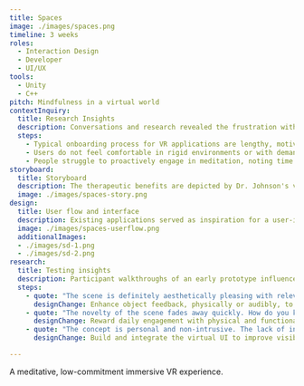 ```yaml
---
title: Spaces
image: ./images/spaces.png
timeline: 3 weeks
roles: 
  - Interaction Design
  - Developer
  - UI/UX
tools:
  - Unity
  - C++
pitch: Mindfulness in a virtual world
contextInquiry:
  title: Research Insights
  description: Conversations and research revealed the frustration with virtual experiences, highlighting key actions needed for a meditative game.
  steps:
    - Typical onboarding process for VR applications are lengthy, motivating users to quit the experience.
    - Users do not feel comfortable in rigid environments or with demanding in-game commands.
    - People struggle to proactively engage in meditation, noting time and awareness as challenges.
storyboard:
  title: Storyboard
  description: The therapeutic benefits are depicted by Dr. Johnson's virtual method of treatment for traumatic events.
  image: ./images/spaces-story.png
design:
  title: User flow and interface
  description: Existing applications served as inspiration for a user-interface that emphasizes selection and navigation features.
  image: ./images/spaces-userflow.png
  additionalImages:
  - ./images/sd-1.png
  - ./images/sd-2.png
research:
  title: Testing insights
  description: Participant walkthroughs of an early prototype influenced changes to key frames and interaction flows.
  steps:
    - quote: "The scene is definitely aesthetically pleasing with relevant interactions available. Objects can provide more feedback to feel less static."
      designChange: Enhance object feedback, physically or audibly, to match realistic physics. Provide secondary actions in-line with therapeutic goals.
    - quote: "The novelty of the scene fades away quickly. How do you keep the user motivated to use and return to the application?"
      designChange: Reward daily engagement with physical and functional expansions to map. Implement task completion and tracking for autosaving.
    - quote: "The concept is personal and non-intrusive. The lack of interface clarity makes the user's goals vague. Subtle indicators would be useful."
      designChange: Build and integrate the virtual UI to improve visibility of system status and clarity of application objective. Add tooltips and pop-ups for learnability.

---
```


A meditative, low-commitment immersive VR experience.
